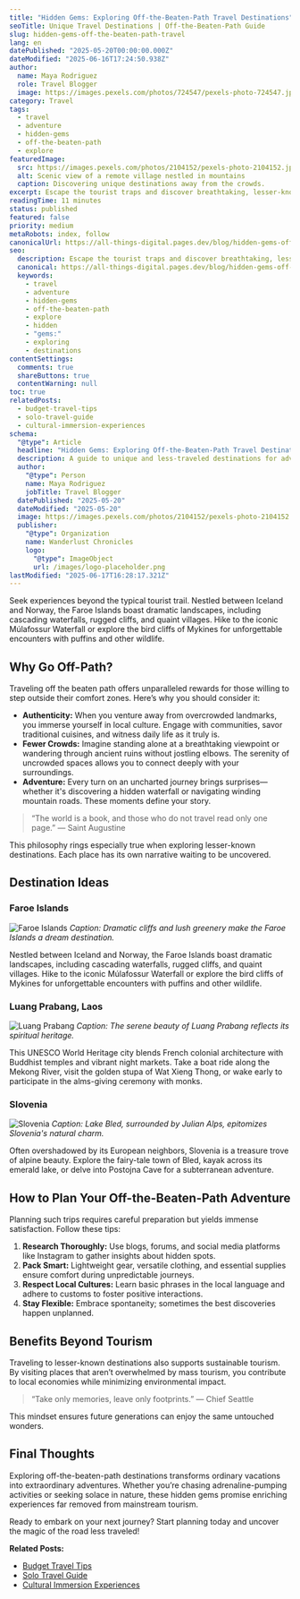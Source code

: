 ```yaml
---
title: "Hidden Gems: Exploring Off-the-Beaten-Path Travel Destinations"
seoTitle: Unique Travel Destinations | Off-the-Beaten-Path Guide
slug: hidden-gems-off-the-beaten-path-travel
lang: en
datePublished: "2025-05-20T00:00:00.000Z"
dateModified: "2025-06-16T17:24:50.938Z"
author:
  name: Maya Rodriguez
  role: Travel Blogger
  image: https://images.pexels.com/photos/724547/pexels-photo-724547.jpeg?auto=compress&cs=tinysrgb&w=1260&h=750&dpr=2
category: Travel
tags:
  - travel
  - adventure
  - hidden-gems
  - off-the-beaten-path
  - explore
featuredImage:
  src: https://images.pexels.com/photos/2104152/pexels-photo-2104152.jpeg?auto=compress&cs=tinysrgb&w=1260&h=750&dpr=2
  alt: Scenic view of a remote village nestled in mountains
  caption: Discovering unique destinations away from the crowds.
excerpt: Escape the tourist traps and discover breathtaking, lesser-known travel destinations around the world. This guide highlights hidden gems perfect for adventurous travelers seeking authentic experiences.
readingTime: 11 minutes
status: published
featured: false
priority: medium
metaRobots: index, follow
canonicalUrl: https://all-things-digital.pages.dev/blog/hidden-gems-off-the-beaten-path-travel
seo:
  description: Escape the tourist traps and discover breathtaking, lesser-known travel destinations around the world. This guide highlights hidden gems perfect for adventur...
  canonical: https://all-things-digital.pages.dev/blog/hidden-gems-off-the-beaten-path-travel
  keywords:
    - travel
    - adventure
    - hidden-gems
    - off-the-beaten-path
    - explore
    - hidden
    - "gems:"
    - exploring
    - destinations
contentSettings:
  comments: true
  shareButtons: true
  contentWarning: null
toc: true
relatedPosts:
  - budget-travel-tips
  - solo-travel-guide
  - cultural-immersion-experiences
schema:
  "@type": Article
  headline: "Hidden Gems: Exploring Off-the-Beaten-Path Travel Destinations"
  description: A guide to unique and less-traveled destinations for adventurous explorers.
  author:
    "@type": Person
    name: Maya Rodriguez
    jobTitle: Travel Blogger
  datePublished: "2025-05-20"
  dateModified: "2025-05-20"
  image: https://images.pexels.com/photos/2104152/pexels-photo-2104152.jpeg?auto=compress&cs=tinysrgb&w=1260&h=750&dpr=2
  publisher:
    "@type": Organization
    name: Wanderlust Chronicles
    logo:
      "@type": ImageObject
      url: /images/logo-placeholder.png
lastModified: "2025-06-17T16:28:17.321Z"
---
```


Seek experiences beyond the typical tourist trail. Nestled between Iceland and Norway, the Faroe Islands boast dramatic landscapes, including cascading waterfalls, rugged cliffs, and quaint villages. Hike to the iconic Múlafossur Waterfall or explore the bird cliffs of Mykines for unforgettable encounters with puffins and other wildlife.

## Why Go Off-Path?

Traveling off the beaten path offers unparalleled rewards for those willing to step outside their comfort zones. Here’s why you should consider it:

- **Authenticity:** When you venture away from overcrowded landmarks, you immerse yourself in local culture. Engage with communities, savor traditional cuisines, and witness daily life as it truly is.
- **Fewer Crowds:** Imagine standing alone at a breathtaking viewpoint or wandering through ancient ruins without jostling elbows. The serenity of uncrowded spaces allows you to connect deeply with your surroundings.
- **Adventure:** Every turn on an uncharted journey brings surprises—whether it's discovering a hidden waterfall or navigating winding mountain roads. These moments define your story.

> “The world is a book, and those who do not travel read only one page.” — Saint Augustine

This philosophy rings especially true when exploring lesser-known destinations. Each place has its own narrative waiting to be uncovered.

## Destination Ideas

### Faroe Islands

![Faroe Islands](https://images.pexels.com/photos/2387873/pexels-photo-2387873.jpeg?auto=compress&cs=tinysrgb&w=1260&h=750&dpr=2)
_Caption: Dramatic cliffs and lush greenery make the Faroe Islands a dream destination._

Nestled between Iceland and Norway, the Faroe Islands boast dramatic landscapes, including cascading waterfalls, rugged cliffs, and quaint villages. Hike to the iconic Múlafossur Waterfall or explore the bird cliffs of Mykines for unforgettable encounters with puffins and other wildlife.

### Luang Prabang, Laos

![Luang Prabang](https://images.pexels.com/photos/1918291/pexels-photo-1918291.jpeg?auto=compress&cs=tinysrgb&w=1260&h=750&dpr=2)
_Caption: The serene beauty of Luang Prabang reflects its spiritual heritage._

This UNESCO World Heritage city blends French colonial architecture with Buddhist temples and vibrant night markets. Take a boat ride along the Mekong River, visit the golden stupa of Wat Xieng Thong, or wake early to participate in the alms-giving ceremony with monks.

### Slovenia

![Slovenia](https://images.pexels.com/photos/338515/pexels-photo-338515.jpeg?auto=compress&cs=tinysrgb&w=1260&h=750&dpr=2)
_Caption: Lake Bled, surrounded by Julian Alps, epitomizes Slovenia's natural charm._

Often overshadowed by its European neighbors, Slovenia is a treasure trove of alpine beauty. Explore the fairy-tale town of Bled, kayak across its emerald lake, or delve into Postojna Cave for a subterranean adventure.

## How to Plan Your Off-the-Beaten-Path Adventure

Planning such trips requires careful preparation but yields immense satisfaction. Follow these tips:

1. **Research Thoroughly:** Use blogs, forums, and social media platforms like Instagram to gather insights about hidden spots.
2. **Pack Smart:** Lightweight gear, versatile clothing, and essential supplies ensure comfort during unpredictable journeys.
3. **Respect Local Cultures:** Learn basic phrases in the local language and adhere to customs to foster positive interactions.
4. **Stay Flexible:** Embrace spontaneity; sometimes the best discoveries happen unplanned.

## Benefits Beyond Tourism

Traveling to lesser-known destinations also supports sustainable tourism. By visiting places that aren’t overwhelmed by mass tourism, you contribute to local economies while minimizing environmental impact.

> “Take only memories, leave only footprints.” — Chief Seattle

This mindset ensures future generations can enjoy the same untouched wonders.

## Final Thoughts

Exploring off-the-beaten-path destinations transforms ordinary vacations into extraordinary adventures. Whether you’re chasing adrenaline-pumping activities or seeking solace in nature, these hidden gems promise enriching experiences far removed from mainstream tourism.

Ready to embark on your next journey? Start planning today and uncover the magic of the road less traveled!

**Related Posts:**

- [Budget Travel Tips](#)
- [Solo Travel Guide](#)
- [Cultural Immersion Experiences](#)
